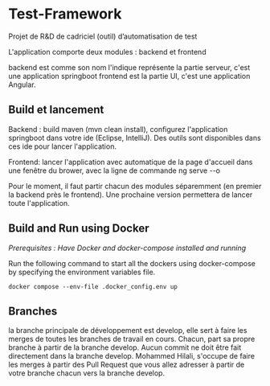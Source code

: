 # Test-Framework
Projet de R&amp;D de cadriciel (outil) d’automatisation de test


L'application comporte deux modules : backend et frontend

backend est comme son nom l'indique représente la partie serveur, c'est une application springboot
frontend est la partie UI, c'est une application Angular.

## Build et lancement

Backend : build maven (mvn clean install), configurez l'application springboot dans votre ide (Eclipse, IntelliJ).
Des outils sont disponibles dans ces ide pour lancer l'application.

Frontend: lancer l'application avec automatique de la page d'accueil dans une fenêtre du brower, avec la ligne de commande
ng serve --o

Pour le moment, il faut partir chacun des modules séparemment (en premier la backend près le frontend). Une prochaine version
permettera de lancer toute l'application.

## Build and Run using Docker

*Prerequisites : Have Docker and docker-compose installed and running*

Run the following command to start all the dockers using docker-compose by specifying the environment variables file.
```shell
docker compose --env-file .docker_config.env up
```

## Branches

la branche principale de développement est develop, elle sert à faire les merges de toutes les branches de travail en cours.
Chacun, part sa propre branche à partir de la branche develop.
Aucun commit ne doit être fait directement dans la branche develop.
Mohammed Hilali, s'occupe de faire les merges à partir des Pull Request que vous allez adresser à partir de votre branche chacun vers la branche develop.
